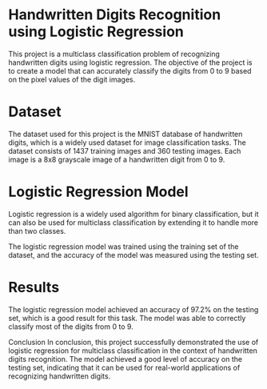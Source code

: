 # Handwritten Digits Recognition using Logistic Regression
This project is a multiclass classification problem of recognizing handwritten digits using logistic regression. 
The objective of the project is to create a model that can accurately classify the digits from 0 to 9 based on the pixel values of the digit images.

# Dataset
The dataset used for this project is the MNIST database of handwritten digits, which is a widely used dataset for image classification tasks. 
The dataset consists of 1437 training images and 360 testing images. Each image is a 8x8 grayscale image of a handwritten digit from 0 to 9.

# Logistic Regression Model
Logistic regression is a widely used algorithm for binary classification, but it can also be used for multiclass classification by extending it to 
handle more than two classes.

The logistic regression model was trained using the training set of the dataset, and the accuracy of the model was measured using the testing set. 

# Results
The logistic regression model achieved an accuracy of 97.2% on the testing set, which is a good result for this task. 
The model was able to correctly classify most of the digits from 0 to 9.

Conclusion
In conclusion, this project successfully demonstrated the use of logistic regression for multiclass classification in the context of handwritten digits recognition. 
The model achieved a good level of accuracy on the testing set, indicating that it can be used for real-world applications of recognizing handwritten digits.
